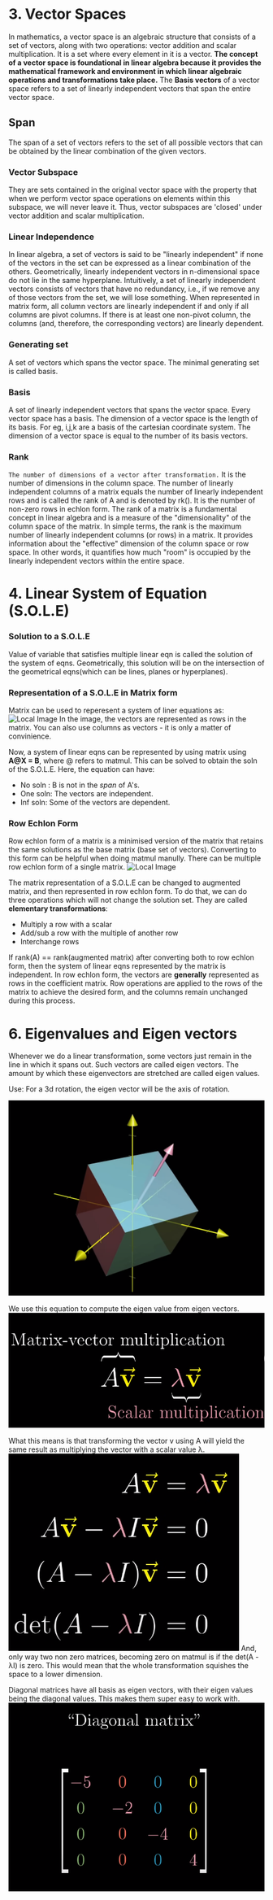 
# 3. Vector Spaces
In mathematics, a vector space is an algebraic structure that consists of a set of vectors, along with two operations: vector addition and scalar multiplication.
It is a set where every element in it is a vector.
**The concept of a vector space is foundational in linear algebra because it provides the mathematical framework and environment in which linear algebraic operations and transformations take place.**
The **Basis vectors** of a vector space refers to a set of linearly independent vectors that span the entire vector space.

## Span
The span of a set of vectors refers to the set of all possible vectors that can be obtained by the linear combination of the given vectors.

### Vector Subspace
They are sets contained in the original vector space with the property that when we perform vector space operations on elements within this subspace, we will never leave it.
Thus, vector subspaces are 'closed' under vector addition and scalar multiplication.

### Linear Independence
In linear algebra, a set of vectors is said to be "linearly independent" if none of the vectors in the set can be expressed as a linear combination of the others. 
Geometrically, linearly independent vectors in n-dimensional space do not lie in the same hyperplane. Intuitively, a set of linearly independent vectors consists of vectors that have no redundancy, i.e., if we remove any of those vectors from the set, we will lose something.
When represented in matrix form, all column vectors are linearly independent if and only if all columns are pivot columns. If there is at least one non-pivot column, the columns (and, therefore, the corresponding vectors) are linearly dependent.

### Generating set
A set of vectors which spans the vector space. The minimal generating set is called basis.

### Basis
A set of linearly independent vectors that spans the vector space. Every vector space has a basis. The dimension of a vector space is the length of its basis. For eg, i,j,k are a basis of the cartesian coordinate system.
The dimension of a vector space is equal to the number of its basis vectors.

### Rank
`The number of dimensions of a vector after transformation.`
It is the number of dimensions in the column space.
The number of linearly independent columns of a matrix equals the number of linearly independent rows and is called the rank of A and is denoted by rk(). It is the number of non-zero rows in echlon form.
The rank of a matrix is a fundamental concept in linear algebra and is a measure of the "dimensionality" of the column space of the matrix. In simple terms, the rank is the maximum number of linearly independent columns (or rows) in a matrix.
It provides information about the "effective" dimension of the column space or row space. In other words, it quantifies how much "room" is occupied by the linearly independent vectors within the entire space.

# 4. Linear System of Equation (S.O.L.E)
### Solution to a S.O.L.E
Value of variable that satisfies multiple linear eqn is called the solution of the system of eqns. Geometrically, this solution will be on the intersection of the geometrical eqns(which can be lines, planes or hyperplanes).

### Representation of a S.O.L.E in Matrix form
Matrix can be used to reperesent a system of liner equations as:
![Local Image](images/image1.png)
In the image, the vectors are represented as rows in the matrix. You can also use columns as vectors - it is only a matter of convinience.

Now, a system of linear eqns can be represented by using matrix using **A@X = B**, where @ refers to matmul. This can be solved to obtain the soln of the S.O.L.E.
Here, the equation can have:
 - No soln : B is not in the *span* of A's.
 - One soln: The vectors are independent.
 - Inf soln: Some of the vectors are dependent.

### Row Echlon Form
Row echlon form of a matrix is a minimised version of the matrix that retains the same solutions as the base matrix (base set of vectors). Converting to this form can be helpful when doing matmul manully. There can be multiple row echlon form of a single matrix.
![Local Image](images/image2.png)

The matrix representation of a S.O.L.E can be changed to augmented matrix, and then represented in row echlon form. To do that, we can do three operations which will not change the solution set. They are called **elementary transformations**:
 - Multiply a row with a scalar
 - Add/sub a row with the multiple of another row
 - Interchange rows

If rank(A) == rank(augmented matrix) after converting both to row echlon form, then the system of linear eqns represented by the matrix is independent.
In row echlon form, the vectors are **generally** represented as rows in the coefficient matrix. Row operations are applied to the rows of the matrix to achieve the desired form, and the columns remain unchanged during this process.



# 6. Eigenvalues and Eigen vectors

Whenever we do a linear transformation, some vectors just remain in the line in which it spans out. Such vectors are called eigen vectors. The amount by which these eigenvectors are stretched are called eigen values.


Use: For a 3d rotation, the eigen vector will be the axis of rotation.

![Alt text](<Screenshot from 2023-12-24 11-45-21.png>)

We use this equation to compute the eigen value from eigen vectors.
![Alt text](<Screenshot from 2023-12-24 11-48-20.png>)

What this means is that transforming the vector v using A will yield the same result as multiplying the vector with a scalar value λ.
![Alt text](<Screenshot from 2023-12-24 11-55-37.png>)
And, only way two non zero matrices, becoming zero on matmul is if the det(A - λI) is zero. This would mean that the whole transformation squishes the space to a lower dimension.

Diagonal matrices have all basis as eigen vectors, with their eigen values being the diagonal values. This makes them super easy to work with.
![Alt text](<Screenshot from 2023-12-24 12-07-28.png>)
